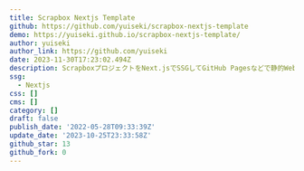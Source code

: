```yaml
---
title: Scrapbox Nextjs Template
github: https://github.com/yuiseki/scrapbox-nextjs-template
demo: https://yuiseki.github.io/scrapbox-nextjs-template/
author: yuiseki
author_link: https://github.com/yuiseki
date: 2023-11-30T17:23:02.494Z
description: ScrapboxプロジェクトをNext.jsでSSGしてGitHub Pagesなどで静的Webサイトとして公開できるようにするためのテンプレート
ssg:
  - Nextjs
css: []
cms: []
category: []
draft: false
publish_date: '2022-05-28T09:33:39Z'
update_date: '2023-10-25T23:33:58Z'
github_star: 13
github_fork: 0
---
```

